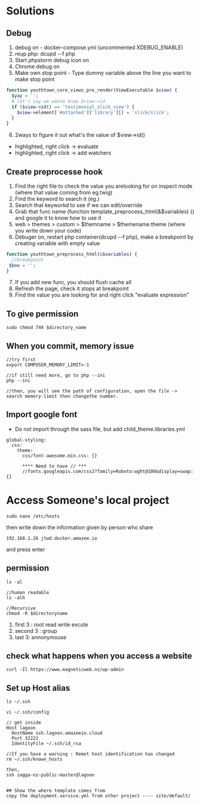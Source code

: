 # Solutions

## Debug
1. debug on - docker-compose.yml (uncommented XDEBUG_ENABLE)
2. reup php: dcupd --f php
3. Start phpstorm debug icon on
4. Chrome debug on
5. Make own stop point - Type dummy variable above the line you want to make stop point
```php
function youthtown_core_views_pre_render(ViewExecutable $view) {
  $yay = '';
  # let's say we wanna know $view->id 
  if ($view->id() == 'testimonial_slick_view') {
    $view->element['#attached']['library'][] = 'slick/slick';
  }
}
```
6. 2ways to figure it out what's the value of $view->id()
  - highlighted, right click -> evaluate
  - highlighted, right click -> add watchers


## Create preprocesse hook
1. Find the right file to check the value you arelooking for on inspect mode (where that value coming from eg.twig)
2. Find the keyword to search it (eg.<title>{{ head_title|safe_join(' | ') }}</title>)
3. Search that keyworkd to see if we can edit/override
4. Grab that func name (function template_preprocess_html(&$variables) {) and google it to know how to use it
5. web > themes > custom > $themname > $themename.theme (where you write down your code)
6. Debuger on, restart php container(dcupd --f php), make a breakpoint by creating variable with empty value
```php
function youthtown_preprocess_html(&$variables) {
  //breakpoint 
 $boo = ''; 
}
```
7. If you add new func, you should flush cache all
8. Refresh the page, check it stops at breakpoint
9. Find the value you are looking for and right click "evaluate expression"


## To give permission
```
sudo chmod 744 $directory_name
```


## When you commit, memory issue
```
//try first 
export COMPOSER_MEMORY_LIMIT=-1

//if still need more, go to php --ini
php --ini 

//then, you will see the path of configuration, open the file -> search memory-limit then changethe number.

```


## Import google font 
- Do not import through the sass file, but add child_theme.libraries.yml

```
global-styling:
  css:
    theme:
      css/font-awesome.min.css: {}

      **** Need to have // ***
      //fonts.googleapis.com/css2?family=Roboto:wght@100&display=swap: {}

```

# Access Someone's local project 
```
sudo nano /etc/hosts
```

then write down the information given by person who share
```
192.168.1.26 jtwd.docker.amazee.io 
```
and  press enter


## permission
```
ls -al

//human readable
ls -alh 

//Recursive
chmod -R $directoryname
```
1. first 3 : root read write excute
2. second 3 : group
3. last 3: annonymouse


## check what happens when you access a website
```
curl -Il https://www.magneticweb.nz/wp-admin    
```


## Set up Host alias
```
ls ~/.ssh

vi ~/.ssh/config

// get inside
Host lagoon
  HostName ssh.lagoon.amazeeio.cloud
  Port 32222
  IdentityFile ~/.ssh/id_rsa

//If you have a warning : Remot host identification has changed
rm ~/.ssh/known_hosts  

then,
ssh zagga-nz-public-master@lagoon


## Show the where template comes from
copy the deployment.service.yml from other project ---- site/default/